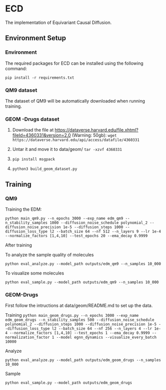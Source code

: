 # ECD
The implementation of Equivariant Causal Diffusion.

## Environment Setup

### Environment
The required packages for ECD can be installed using the following command:

```
pip install -r requirements.txt
```

### QM9 dataset

The dataset of QM9 will be automatically downloaded when running training.

### GEOM -Drugs dataset

1. Download the file at https://dataverse.harvard.edu/file.xhtml?fileId=4360331&version=2.0   (Warning: 50gb):
     `wget https://dataverse.harvard.edu/api/access/datafile/4360331`
   
2. Untar it and move it to data/geom/
  `tar -xzvf 4360331`
3. `pip install msgpack`
4. `python3 build_geom_dataset.py`

## Training

### QM9

Training the EDM:

```python main_qm9.py --n_epochs 3000 --exp_name edm_qm9 --n_stability_samples 1000 --diffusion_noise_schedule polynomial_2 --diffusion_noise_precision 1e-5 --diffusion_steps 1000 --diffusion_loss_type l2 --batch_size 64 --nf 512 --n_layers 9 --lr 1e-4 --normalize_factors [1,4,10] --test_epochs 20 --ema_decay 0.9999```


After training

To analyze the sample quality of molecules

```python eval_analyze.py --model_path outputs/edm_qm9 --n_samples 10_000```

To visualize some molecules

```python eval_sample.py --model_path outputs/edm_qm9 --n_samples 10_000```


### GEOM-Drugs

First follow the intructions at data/geom/README.md to set up the data.

Training
```python main_geom_drugs.py --n_epochs 3000 --exp_name edm_geom_drugs --n_stability_samples 500 --diffusion_noise_schedule polynomial_2 --diffusion_steps 1000 --diffusion_noise_precision 1e-5 --diffusion_loss_type l2 --batch_size 64 --nf 256 --n_layers 4 --lr 1e-4 --normalize_factors [1,4,10] --test_epochs 1 --ema_decay 0.9999 --normalization_factor 1 --model egnn_dynamics --visualize_every_batch 10000```


Analyze

```python eval_analyze.py --model_path outputs/edm_geom_drugs --n_samples 10_000```

Sample

```python eval_sample.py --model_path outputs/edm_geom_drugs```
